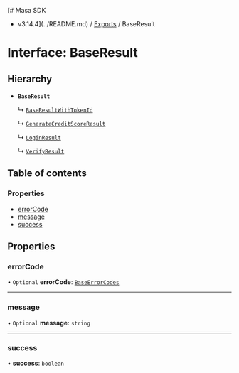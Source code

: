 [# Masa SDK
 - v3.14.4](../README.md) / [Exports](../modules.md) / BaseResult

# Interface: BaseResult

## Hierarchy

- **`BaseResult`**

  ↳ [`BaseResultWithTokenId`](BaseResultWithTokenId.md)

  ↳ [`GenerateCreditScoreResult`](GenerateCreditScoreResult.md)

  ↳ [`LoginResult`](LoginResult.md)

  ↳ [`VerifyResult`](VerifyResult.md)

## Table of contents

### Properties

- [errorCode](BaseResult.md#errorcode)
- [message](BaseResult.md#message)
- [success](BaseResult.md#success)

## Properties

### errorCode

• `Optional` **errorCode**: [`BaseErrorCodes`](../enums/BaseErrorCodes.md)

___

### message

• `Optional` **message**: `string`

___

### success

• **success**: `boolean`
